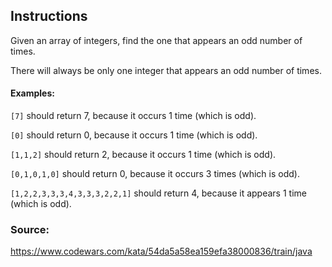 ## Instructions
Given an array of integers, find the one that appears an odd number of times.

There will always be only one integer that appears an odd number of times.

#### Examples:
`[7]` should return 7, because it occurs 1 time (which is odd).

`[0]` should return 0, because it occurs 1 time (which is odd).

`[1,1,2]` should return 2, because it occurs 1 time (which is odd).

`[0,1,0,1,0]` should return 0, because it occurs 3 times (which is odd).

`[1,2,2,3,3,3,4,3,3,3,2,2,1]` should return 4, because it appears 1 time (which is odd).

### Source:
https://www.codewars.com/kata/54da5a58ea159efa38000836/train/java